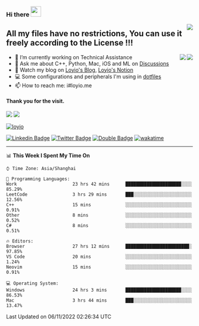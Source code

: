 <h3 align="left">Hi there <img src="https://media.giphy.com/media/hvRJCLFzcasrR4ia7z/giphy.gif" width="28"></h3>
<a align="right" href="https://github.com/loyio/loyio/blob/master/STAR/README.md"><img align="right" src="https://img.shields.io/badge/LOYIO-STAR-green" /></a>

## All my files have no restrictions, You can use it freely according to the License !!!

<a href="https://github.com/loyio#gh-light-mode-only">
     <img align="right"  src="https://loy-readme.vercel.app/api/top-langs/?username=loyio&langs_count=6&hide=css,html,jupyter%20notebook" />
</a>

<a href="https://github.com/loyio#gh-dark-mode-only">
  <img align="right"  src="https://loy-readme.vercel.app/api/top-langs/?username=loyio&langs_count=6&theme=slateorange&hide=css,html,jupyter%20notebook" />
</a>



- 🔭 I’m currently working on Technical Assistance
- 💬 Ask me about C++, Python, Mac, iOS and ML on [Discussions](https://github.com/loyio/blog/discussions)
- 📔 Watch my blog on [Loyio's Blog](https://loyio.me), [Loyio's Notion](https://loyio.notion.site/loyio/Loyio-s-Dashboard-2f56bd29222a445ea9d9e8802a1ac83b)
- 💻 Some configurations and peripherals I'm using in [dotfiles](https://github.com/loyio/dotfiles)
- 📫 How to reach me: i#loyio.me


#### Thank you for the visit.
<img src="http://profile-counter.glitch.me/loyio/count.svg" />

<img src="https://loy-readme.vercel.app/api?username=loyio&show_icons=true&hide=stars&include_all_commits=true&hide_title=true&theme=slateorange" />

     

[![loyio](https://github-profile-trophy.vercel.app/?username=loyio&theme=onedark&column=4)](https://github.com/loyio)

[![Linkedin Badge](https://img.shields.io/badge/-@loyio-0077b5?style=flat-square&logo=Linkedin&logoColor=white&labelColor=0077b5&link=https://www.linkedin.com/in/loyio-hex-363172158/)](https://www.linkedin.com/in/loyio-hex-363172158/)
[![Twitter Badge](https://img.shields.io/badge/-@loyiome-1ca0f1?style=flat-square&labelColor=1ca0f1&logo=twitter&logoColor=white&link=https://twitter.com/loyiome)](https://twitter.com/loyiome)
[![Double Badge](https://img.shields.io/badge/@loyio-007722?style=flat&logo=Douban&logoColor=white)](https://www.douban.com/people/susmote)
[![wakatime](https://wakatime.com/badge/user/c0ddc104-5a20-41d1-ab9a-c4d9ea20a4d9.svg)](https://wakatime.com/@c0ddc104-5a20-41d1-ab9a-c4d9ea20a4d9)

-------
<!--START_SECTION:waka-->
📊 **This Week I Spent My Time On** 

```text
⌚︎ Time Zone: Asia/Shanghai

💬 Programming Languages: 
Work                     23 hrs 42 mins      █████████████████████░░░░   85.29% 
LeetCode                 3 hrs 29 mins       ███░░░░░░░░░░░░░░░░░░░░░░   12.56% 
C++                      15 mins             ░░░░░░░░░░░░░░░░░░░░░░░░░   0.91% 
Other                    8 mins              ░░░░░░░░░░░░░░░░░░░░░░░░░   0.52% 
C#                       8 mins              ░░░░░░░░░░░░░░░░░░░░░░░░░   0.51%

🔥 Editors: 
Browser                  27 hrs 12 mins      ████████████████████████░   97.85% 
VS Code                  20 mins             ░░░░░░░░░░░░░░░░░░░░░░░░░   1.24% 
Neovim                   15 mins             ░░░░░░░░░░░░░░░░░░░░░░░░░   0.91%

💻 Operating System: 
Windows                  24 hrs 3 mins       █████████████████████░░░░   86.53% 
Mac                      3 hrs 44 mins       ███░░░░░░░░░░░░░░░░░░░░░░   13.47%

```


 Last Updated on 06/11/2022 02:26:34 UTC
<!--END_SECTION:waka-->
